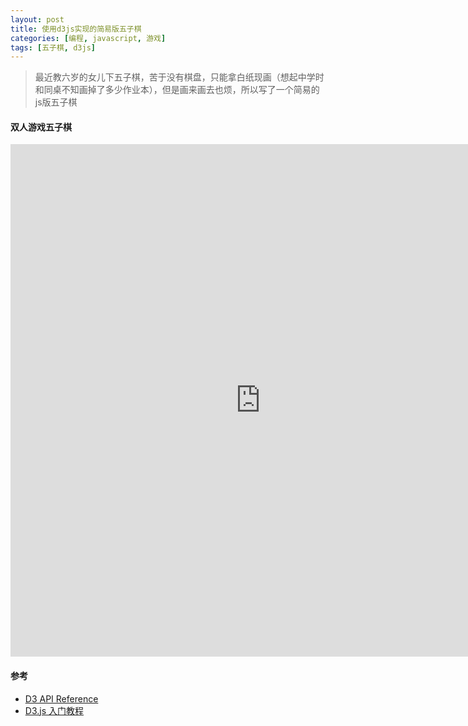 ```yaml
---
layout: post
title: 使用d3js实现的简易版五子棋
categories: [编程, javascript, 游戏]
tags: [五子棋, d3js]
---
```



> 最近教六岁的女儿下五子棋，苦于没有棋盘，只能拿白纸现画（想起中学时和同桌不知画掉了多少作业本），但是画来画去也烦，所以写了一个简易的js版五子棋

#### 双人游戏五子棋

<iframe src="https://xiongkw.github.io/d3test/wuziqi/index.html" width="800" height="820" frameborder="0"></iframe>

#### 参考

* [D3 API Reference](https://github.com/d3/d3/blob/master/API.md)
* [D3.js 入门教程](http://wiki.jikexueyuan.com/project/d3wiki/)